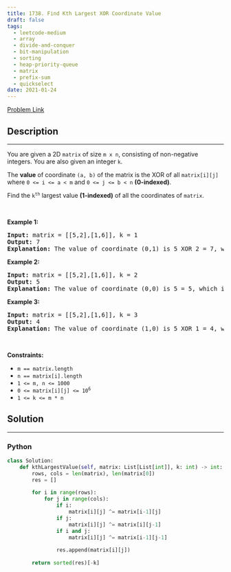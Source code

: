 ```yaml
---
title: 1738. Find Kth Largest XOR Coordinate Value
draft: false
tags: 
  - leetcode-medium
  - array
  - divide-and-conquer
  - bit-manipulation
  - sorting
  - heap-priority-queue
  - matrix
  - prefix-sum
  - quickselect
date: 2021-01-24
---
```


[Problem Link](https://leetcode.com/problems/find-kth-largest-xor-coordinate-value/)

## Description

---
<p>You are given a 2D <code>matrix</code> of size <code>m x n</code>, consisting of non-negative integers. You are also given an integer <code>k</code>.</p>

<p>The <strong>value</strong> of coordinate <code>(a, b)</code> of the matrix is the XOR of all <code>matrix[i][j]</code> where <code>0 &lt;= i &lt;= a &lt; m</code> and <code>0 &lt;= j &lt;= b &lt; n</code> <strong>(0-indexed)</strong>.</p>

<p>Find the <code>k<sup>th</sup></code> largest value <strong>(1-indexed)</strong> of all the coordinates of <code>matrix</code>.</p>

<p>&nbsp;</p>
<p><strong class="example">Example 1:</strong></p>

<pre>
<strong>Input:</strong> matrix = [[5,2],[1,6]], k = 1
<strong>Output:</strong> 7
<strong>Explanation:</strong> The value of coordinate (0,1) is 5 XOR 2 = 7, which is the largest value.
</pre>

<p><strong class="example">Example 2:</strong></p>

<pre>
<strong>Input:</strong> matrix = [[5,2],[1,6]], k = 2
<strong>Output:</strong> 5
<strong>Explanation:</strong> The value of coordinate (0,0) is 5 = 5, which is the 2nd largest value.
</pre>

<p><strong class="example">Example 3:</strong></p>

<pre>
<strong>Input:</strong> matrix = [[5,2],[1,6]], k = 3
<strong>Output:</strong> 4
<strong>Explanation:</strong> The value of coordinate (1,0) is 5 XOR 1 = 4, which is the 3rd largest value.</pre>

<p>&nbsp;</p>
<p><strong>Constraints:</strong></p>

<ul>
	<li><code>m == matrix.length</code></li>
	<li><code>n == matrix[i].length</code></li>
	<li><code>1 &lt;= m, n &lt;= 1000</code></li>
	<li><code>0 &lt;= matrix[i][j] &lt;= 10<sup>6</sup></code></li>
	<li><code>1 &lt;= k &lt;= m * n</code></li>
</ul>


## Solution

---
### Python
``` py title='find-kth-largest-xor-coordinate-value'
class Solution:
    def kthLargestValue(self, matrix: List[List[int]], k: int) -> int:
        rows, cols = len(matrix), len(matrix[0])
        res = []
        
        for i in range(rows):
            for j in range(cols):
                if i:
                    matrix[i][j] ^= matrix[i-1][j]
                if j:
                    matrix[i][j] ^= matrix[i][j-1]
                if i and j:
                    matrix[i][j] ^= matrix[i-1][j-1]
                
                res.append(matrix[i][j])
                
        return sorted(res)[-k]
```

